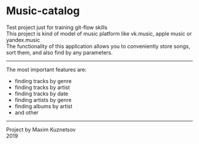 **Music-catalog**
=====================
Test project just for training git-flow skills  
This project is kind of model of music platform like vk.music, apple music or yandex.music  
The functionality of this application allows you to conveniently store songs, sort them, and also find by any parameters.
***
The most important features are:
* finding tracks by genre
* finding tracks by artist
* finding tracks by date
* finding artists by genre
* finding albums by artist
* and other
***
Project by Maxim Kuznetsov  
2019
